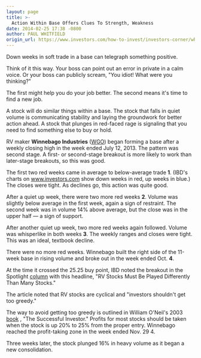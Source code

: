 ```yaml
---
layout: page
title: >-
  Action Within Base Offers Clues To Strength, Weakness
date: 2014-02-25 17:38 -0800
author: PAUL WHITFIELD
origin_url: https://www.investors.com/how-to-invest/investors-corner/what-to-look-for-in-stock-chart
---
```





Down weeks in soft trade in a base can telegraph something positive.


Think of it this way. Your boss can point out an error in private in a calm voice. Or your boss can publicly scream, "You idiot! What were you thinking?"


The first might help you do your job better. The second means it's time to find a new job.


A stock will do similar things within a base. The stock that falls in quiet volume is communicating stability and laying the groundwork for better action ahead. A stock that plunges in red-faced rage is signaling that you need to find something else to buy or hold.


RV maker **Winnebago Industries** ([WGO](https://research.investors.com/quote.aspx?symbol=WGO)) began forming a base after a weekly closing high in the week ended July 12, 2013. The pattern was second stage. A first- or second-stage breakout is more likely to work than later-stage breakouts, so this was good.


The first two red weeks came in average to below-average trade **1**. (IBD's charts on www.investors.com show down weeks in red, up weeks in blue.) The closes were tight. As declines go, this action was quite good.


After a quiet up week, there were two more red weeks **2**. Volume was slightly below average in the first week, again a sign of restraint. The second week was in volume 14% above average, but the close was in the upper half — a sign of support.


After another quiet up week, two more red weeks again followed. Volume was whisperlike in both weeks **3**. The weekly ranges and closes were tight. This was an ideal, textbook decline.


There were no more red weeks. Winnebago built the right side of the 11-week base in rising volume and broke out in the week ended Oct. **4**.


At the time it crossed the 25.25 buy point, IBD noted the breakout in the Spotlight [column](http://news.investors.com/investing-stock-spotlight/100313-673679-winnebago-is-in-buy-zone.htm) with this headline, "RV Stocks Must Be Played Differently Than Many Stocks."


The article noted that RV stocks are cyclical and "investors shouldn't get too greedy."


The way to avoid getting too greedy is outlined in William O'Neil's 2003 [book](http://www.amazon.com/Successful-Investor-Million-People-Profitably-ebook/dp/B000VICPCM/ref=tmm_kin_swatch_0?_encoding=UTF8&sr=&qid=) , "The Successful Investor." Profits for most stocks should be taken when the stock is up 20% to 25% from the proper entry. Winnebago reached the profit-taking zone in the week ended Nov. 29 4.


Three weeks later, the stock plunged 16% in heavy volume as it began a new consolidation.




